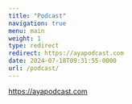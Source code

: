 ```yaml
---
title: "Podcast"
navigation: true
menu: main
weight: 1
type: redirect
redirect: https://ayapodcast.com
date: 2024-07-18T09:31:55-0000
url: /podcast/
---
```

https://ayapodcast.com
